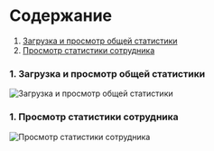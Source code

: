 # Содержание
1. [Загрузка и просмотр общей статистики](#1)
2. [Просмотр  статистики сотрудника](#2)



### 1. Загрузка и просмотр общей статистики<a name="1"></a>
![Загрузка и просмотр общей статистики](https://github.com/kirillEvstrat/statisticsAppForBitrix24/blob/master/diagrams/state/state22.png)
### 1. Просмотр статистики сотрудника<a name="1"></a>
![Просмотр статистики сотрудника](https://github.com/kirillEvstrat/statisticsAppForBitrix24/blob/master/diagrams/state/state11.png)
